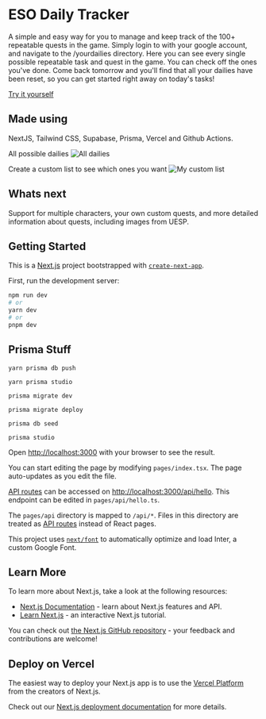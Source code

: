 # ESO Daily Tracker

A simple and easy way for you to manage and keep track of the 100+ repeatable quests in the game. Simply login to with your google account, and navigate to the /yourdailies directory. Here you can see every single possible repeatable task and quest in the game. You can check off the ones you've done. Come back tomorrow and you'll find that all your dailies have been reset, so you can get started right away on today's tasks!

[Try it yourself](https://www.ehansonn.com/)

## Made using

NextJS, Tailwind CSS, Supabase, Prisma, Vercel and Github Actions.

All possible dailies
![All dailies](https://cdn.discordapp.com/attachments/1054239396024549486/1083239740536524900/image.png)

Create a custom list to see which ones you want
![My custom list](https://cdn.discordapp.com/attachments/1054239396024549486/1083239911827718194/image.png)

## Whats next

Support for multiple characters, your own custom quests, and more detailed information about quests, including images from UESP.

## Getting Started

This is a [Next.js](https://nextjs.org/) project bootstrapped with [`create-next-app`](https://github.com/vercel/next.js/tree/canary/packages/create-next-app).

First, run the development server:

```bash
npm run dev
# or
yarn dev
# or
pnpm dev
```

## Prisma Stuff

```
yarn prisma db push

yarn prisma studio

prisma migrate dev

prisma migrate deploy

prisma db seed

prisma studio
```

Open [http://localhost:3000](http://localhost:3000) with your browser to see the result.

You can start editing the page by modifying `pages/index.tsx`. The page auto-updates as you edit the file.

[API routes](https://nextjs.org/docs/api-routes/introduction) can be accessed on [http://localhost:3000/api/hello](http://localhost:3000/api/hello). This endpoint can be edited in `pages/api/hello.ts`.

The `pages/api` directory is mapped to `/api/*`. Files in this directory are treated as [API routes](https://nextjs.org/docs/api-routes/introduction) instead of React pages.

This project uses [`next/font`](https://nextjs.org/docs/basic-features/font-optimization) to automatically optimize and load Inter, a custom Google Font.

## Learn More

To learn more about Next.js, take a look at the following resources:

- [Next.js Documentation](https://nextjs.org/docs) - learn about Next.js features and API.
- [Learn Next.js](https://nextjs.org/learn) - an interactive Next.js tutorial.

You can check out [the Next.js GitHub repository](https://github.com/vercel/next.js/) - your feedback and contributions are welcome!

## Deploy on Vercel

The easiest way to deploy your Next.js app is to use the [Vercel Platform](https://vercel.com/new?utm_medium=default-template&filter=next.js&utm_source=create-next-app&utm_campaign=create-next-app-readme) from the creators of Next.js.

Check out our [Next.js deployment documentation](https://nextjs.org/docs/deployment) for more details.
